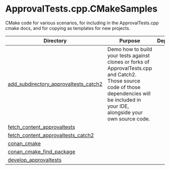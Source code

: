 # ApprovalTests.cpp.CMakeSamples

CMake code for various scenarios, for including in the ApprovalTests.cpp cmake docs, and for copying as templates for new projects.  

| Directory                                                    | Purpose                                                      | Dependencies | Mechanism                                                    |
| ------------------------------------------------------------ | ------------------------------------------------------------ | ------------ | ------------------------------------------------------------ |
| [add_subdirectory_approvaltests_catch2](/add_subdirectory_approvaltests_catch2/) | Demo how to build your tests against clones or forks of ApprovalTests.cpp and Catch2.<br />Those source code of those dependencies will be included in your IDE, alongside your own source code. |              | Uses CMake's [`add_subdirectory()`](https://cmake.org/cmake/help/latest/command/add_subdirectory.html) |
| [fetch_content_approvaltests](/fetch_content_approvaltests/) |                                                              |              |                                                              |
| [fetch_content_approvaltests_catch2](/fetch_content_approvaltests_catch2/) |                                                              |              |                                                              |
| [conan_cmake](/conan_cmake/)                                 |                                                              |              |                                                              |
| [conan_cmake_find_package](/conan_cmake_find_package/)       |                                                              |              |                                                              |
| [develop_approvaltests](/develop_approvaltests/)             |                                                              |              |                                                              |

